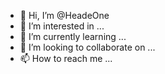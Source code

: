 - 👋 Hi, I’m @HeadeOne
- 👀 I’m interested in ...
- 🌱 I’m currently learning ...
- 💞️ I’m looking to collaborate on ...
- 📫 How to reach me ...

<!---
HeadeOne/HeadeOne is a ✨ special ✨ repository because its `README.md` (this file) appears on your GitHub profile.
You can click the Preview link to take a look at your changes.
--->
